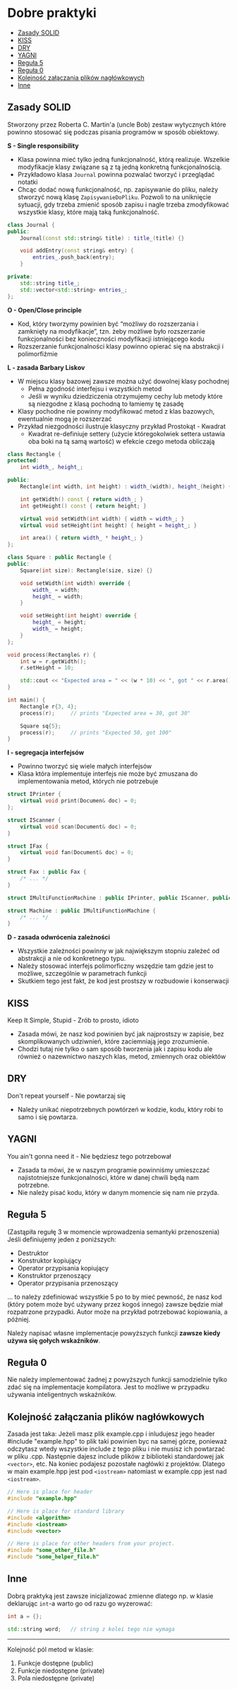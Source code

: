 # Dobre praktyki <!-- omit in toc -->

- [Zasady SOLID](#zasady-solid)
- [KISS](#kiss)
- [DRY](#dry)
- [YAGNI](#yagni)
- [Reguła 5](#reguła-5)
- [Reguła 0](#reguła-0)
- [Kolejność załączania plików nagłówkowych](#kolejność-załączania-plików-nagłówkowych)
- [Inne](#inne)

## Zasady SOLID

Stworzony przez Roberta C. Martin'a (uncle Bob) zestaw wytycznych które powinno stosować się podczas pisania programów w sposób obiektowy.

**S - Single responsibility**

* Klasa powinna mieć tylko jedną funkcjonalność, którą realizuje. Wszelkie modyfikacje klasy związane są z tą jedną konkretną funkcjonalnością.
* Przykładowo klasa `Journal` powinna pozwalać tworzyć i przeglądać notatki
* Chcąc dodać nową funkcjonalność, np. zapisywanie do pliku, należy stworzyć nową klasę `ZapisywanieDoPliku`. Pozwoli to na uniknięcie sytuacji, gdy trzeba zmienić sposób zapisu i nagle trzeba zmodyfikować wszystkie klasy, które mają taką funkcjonalność.

```cpp
class Journal {
public:
    Journal(const std::string& title) : title_(title) {}

    void addEntry(const string& entry) {
        entries_.push_back(entry);
    }

private:
    std::string title_;
    std::vector<std::string> entries_;
};
```

**O - Open/Close principle**

* Kod, który tworzymy powinien być “możliwy do rozszerzania i zamknięty na modyfikacje”, tzn. żeby możliwe było rozszerzanie funkcjonalności bez konieczności modyfikacji istniejącego kodu
* Rozszerzanie funkcjonalności klasy powinno opierać się na abstrakcji i polimorfiźmie

**L - zasada Barbary Liskov**

* W miejscu klasy bazowej zawsze można użyć dowolnej klasy pochodnej
    * Pełna zgodność interfejsu i wszystkich metod
    * Jeśli w wyniku dziedziczenia otrzymujemy cechy lub metody które są niezgodne z klasą pochodną to łamiemy tę zasadę
* Klasy pochodne nie powinny modyfikować metod z klas bazowych, ewentualnie mogą je rozszerzać
* Przykład niezgodności ilustruje klasyczny przykład Prostokąt - Kwadrat
  * Kwadrat re-definiuje settery (użycie któregokolwiek settera ustawia oba boki na tą samą wartość) w efekcie czego metoda obliczają

```cpp
class Rectangle {
protected:
    int width_, height_;

public:
    Rectangle(int width, int height) : width_(width), height_(height) {}

    int getWidth() const { return width_; }
    int getHeight() const { return height; }

    virtual void setWidth(int width) { width = width_; }
    virtual void setHeight(int height) { height = height_; }

    int area() { return width_ * height_; }
};

class Square : public Rectangle {
public:
    Square(int size): Rectangle(size, size) {}

    void setWidth(int width) override {
        width_ = width;
        height_ = width;
    }

    void setHeight(int height) override {
        height_ = height;
        width_ = height;
    }
};

void process(Rectangle& r) {
    int w = r.getWidth();
    r.setHeight = 10;

    std::cout << "Expected area = " << (w * 10) << ", got " << r.area() << std::endl;
}

int main() {
    Rectangle r{3, 4};
    process(r);     // prints "Expected area = 30, got 30"

    Square sq{5};
    process(r);     // prints "Expected 50, got 100"
}
```

**I - segregacja interfejsów**

* Powinno tworzyć się wiele małych interfejsów
* Klasa która implementuje interfejs nie może być zmuszana do implementowania metod, których nie potrzebuje

```cpp
struct IPrinter {
    virtual void print(Documen& doc) = 0;
};

struct IScanner {
    virtual void scan(Document& doc) = 0;
}

struct IFax {
    virtual void fan(Document& doc) = 0;
}

struct Fax : public Fax {
    /* ... */
}

struct IMultiFunctionMachine : public IPrinter, public IScanner, public IFax {}

struct Machine : public IMultiFunctionMachine {
    /* ... */
}
```

**D - zasada odwrócenia zależności**

* Wszystkie zależności powinny w jak największym stopniu zależeć od abstrakcji a nie od konkretnego typu.
* Należy stosować interfejs polimorficzny wszędzie tam gdzie jest to możliwe, szczególnie w parametrach funkcji
* Skutkiem tego jest fakt, że kod jest prostszy w rozbudowie i konserwacji

## KISS

Keep It Simple, Stupid - Zrób to prosto, idioto
* Zasada mówi, że nasz kod powinien być jak najprostszy w zapisie, bez skomplikowanych udziwnień, które zaciemniają jego zrozumienie.
* Chodzi tutaj nie tylko o sam sposób tworzenia jak i zapisu kodu ale również o nazewnictwo naszych klas, metod, zmiennych oraz obiektów

## DRY

Don't repeat yourself - Nie powtarzaj się
* Należy unikać niepotrzebnych powtórzeń w kodzie, kodu, który robi to samo i się powtarza.

## YAGNI

You ain't gonna need it - Nie będziesz tego potrzebował
* Zasada ta mówi, że w naszym programie powinniśmy umieszczać najistotniejsze funkcjonalności, które w danej chwili będą nam potrzebne.
* Nie należy pisać kodu, który w danym momencie się nam nie przyda.

## Reguła 5

(Zastąpiła regułę 3 w momencie wprowadzenia semantyki przenoszenia)<br>
Jeśli definiujemy jeden z poniższych:
* Destruktor
* Konstruktor kopiujący
* Operator przypisania kopiujący
* Konstruktor przenoszący
* Operator przypisania przenoszący

... to należy zdefiniować wszystkie 5 po to by mieć pewność, że nasz kod (który potem może być używany przez kogoś innego) zawsze będzie miał rozpatrzone przypadki. Autor może na przykład potrzebować kopiowania, a później.

Należy napisać własne implementacje powyższych funkcji **zawsze kiedy używa się gołych wskaźników**.

## Reguła 0

Nie należy implementować żadnej z powyższych funkcji samodzielnie tylko zdać się na implementacje kompilatora. Jest to możliwe w przypadku używania inteligentnych wskaźników.


## Kolejność załączania plików nagłówkowych

Zasada jest taka: Jeżeli masz plik example.cpp i inludujesz jego header #include "example.hpp" to plik taki powinien byc na samej górze, ponieważ odczytasz wtedy wszystkie include z tego pliku i nie musisz ich powtarzać w pliku .cpp. Następnie dajesz include plików z biblioteki standardowej jak `<vector>`, etc. Na koniec podajesz pozostałe nagłówki z projektów. Dlatego w main example.hpp jest pod `<iostream>` natomiast w example.cpp jest nad `<iostream>`.

```cpp
// Here is place for header
#include "example.hpp"

// Here is place for standard library
#include <algorithm>
#include <iostream>
#include <vector>

// Here is place for other headers from your project.
#include "some_other_file.h"
#include "some_helper_file.h"
```

## Inne

Dobrą praktyką jest zawsze inicjalizować zmienne dlatego np. w klasie deklarując `int`-a warto go od razu go wyzerować:

```cpp
int a = {};

std::string word;   // string z kolei tego nie wymaga
```
---

Kolejność pól metod w klasie:

1. Funkcje dostępne (public)
2. Funkcje niedostępne (private)
3. Pola niedostępne (private)
